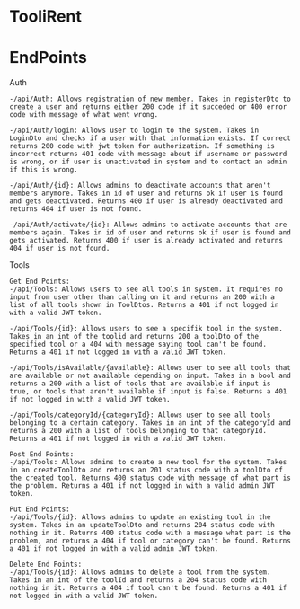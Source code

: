 # TooliRent


# EndPoints
Auth
~~~~~~~~~~~~~~~~~~~~~~~~~~~~~~~~~~~~~~~~~~~~~~~~~~~~~~~~~~~~~~~~~~~~~~~~~~~~~~~~~~~~~~~~~~~~~~~~~~~~~~~~~~~~~~~~~~~~~~~~~~~~~~~~~~~~~~~~~~~~~~~~~~~~~~~~~~~~~~~~~~~~~~~~~~~~~~~~~
-/api/Auth: Allows registration of new member. Takes in registerDto to create a user and returns either 200 code if it succeded or 400 error code with message of what went wrong.

-/api/Auth/login: Allows user to login to the system. Takes in LoginDto and checks if a user with that information exists. If correct returns 200 code with jwt token for authorization. If something is incorrect returns 401 code with message about if username or password is wrong, or if user is unactivated in system and to contact an admin if this is wrong.

-/api/Auth/{id}: Allows admins to deactivate accounts that aren't members anymore. Takes in id of user and returns ok if user is found and gets deactivated. Returns 400 if user is already deactivated and returns 404 if user is not found.

-/api/Auth/activate/{id}: Allows admins to activate accounts that are members again. Takes in id of user and returns ok if user is found and gets activated. Returns 400 if user is already activated and returns 404 if user is not found.
~~~~~~~~~~~~~~~~~~~~~~~~~~~~~~~~~~~~~~~~~~~~~~~~~~~~~~~~~~~~~~~~~~~~~~~~~~~~~~~~~~~~~~~~~~~~~~~~~~~~~~~~~~~~~~~~~~~~~~~~~~~~~~~~~~~~~~~~~~~~~~~~~~~~~~~~~~~~~~~~~~~~~~~~~~~~~~~~~


Tools
~~~~~~~~~~~~~~~~~~~~~~~~~~~~~~~~~~~~~~~~~~~~~~~~~~~~~~~~~~~~~~~~~~~~~~~~~~~~~~~~~~~~~~~~~~~~~~~~~~~~~~~~~~~~~~~~~~~~~~~~~~~~~~~~~~~~~~~~~~~~~~~~~~~~~~~~~~~~~~~~~~~~~~~~~~~~~~~~~
Get End Points:
-/api/Tools: Allows users to see all tools in system. It requires no input from user other than calling on it and returns an 200 with a list of all tools shown in ToolDtos. Returns a 401 if not logged in with a valid JWT token.

-/api/Tools/{id}: Allows users to see a specifik tool in the system. Takes in an int of the toolid and returns 200 a toolDto of the specified tool or a 404 with message saying tool can't be found. Returns a 401 if not logged in with a valid JWT token.

-/api/Tools/isAvailable/{available}: Allows user to see all tools that are available or not available depending on input. Takes in a bool and returns a 200 with a list of tools that are available if input is true, or tools that aren't available if input is false. Returns a 401 if not logged in with a valid JWT token.

-/api/Tools/categoryId/{categoryId}: Allows user to see all tools belonging to a certain category. Takes in an int of the categoryId and returns a 200 with a list of tools belonging to that categoryId. Returns a 401 if not logged in with a valid JWT token.

Post End Points:
-/api/Tools: Allows admins to create a new tool for the system. Takes in an createToolDto and returns an 201 status code with a toolDto of the created tool. Returns 400 status code with message of what part is the problem. Returns a 401 if not logged in with a valid admin JWT token.

Put End Points:
-/api/Tools/{id}: Allows admins to update an existing tool in the system. Takes in an updateToolDto and returns 204 status code with nothing in it. Returns 400 status code with a message what part is the problem, and returns a 404 if tool or category can't be found. Returns a 401 if not logged in with a valid admin JWT token.

Delete End Points:
-/api/Tools/{id}: Allows admins to delete a tool from the system. Takes in an int of the toolId and returns a 204 status code with nothing in it. Returns a 404 if tool can't be found. Returns a 401 if not logged in with a valid JWT token.
~~~~~~~~~~~~~~~~~~~~~~~~~~~~~~~~~~~~~~~~~~~~~~~~~~~~~~~~~~~~~~~~~~~~~~~~~~~~~~~~~~~~~~~~~~~~~~~~~~~~~~~~~~~~~~~~~~~~~~~~~~~~~~~~~~~~~~~~~~~~~~~~~~~~~~~~~~~~~~~~~~~~~~~~~~~~~~~~~

